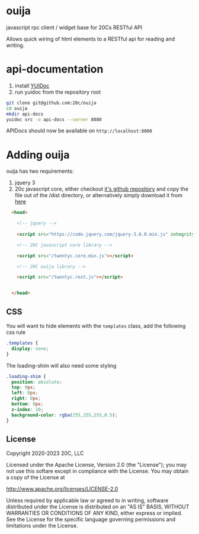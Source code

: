 # ouija

javascript rpc client / widget base for 20Cs RESTful API

Allows quick wiring of html elements to a RESTful api for reading and writing.

# api-documentation

1. install [YUIDoc](https://yui.github.io/yuidoc/#:~:text=YUIDoc%20is%20a%20Node.,your%20docs%20as%20you%20write.)
2. run yuidoc from the repository root

```sh
git clone git@github.com:20c/ouija
cd ouija
mkdir api-docs
yuidoc src -o api-docs --server 8080
```

APIDocs should now be available on `http://localhost:8080`

# Adding ouija

ouija has two requirements:

1. jquery 3
2. 20c javascript core, either checkout [it's github repository](github.com:20c/js-core") and copy the file out of the /dist directory, or alternatively simply download it from [here](https://raw.githubusercontent.com/20c/js-core/master/dist/twentyc.core.min.js)


```html
  <head>

    <!-- jquery -->
  
    <script src="https://code.jquery.com/jquery-3.6.0.min.js" integrity="sha256-/xUj+3OJU5yExlq6GSYGSHk7tPXikynS7ogEvDej/m4=" crossorigin="anonymous"></script>

    <!-- 20C javascript core library -->

    <script src="/twentyc.core.min.js"></script>

    <!-- 20C ouija library -->

    <script src="/twentyc.rest.js"></script>


  </head>
```

## CSS

You will want to hide elements with the `templates` class, add the following css rule

```css
.templates {
  display: none;
}
```

The loading-shim will also need some styling

```css
.loading-shim {
  position: absolute;
  top: 0px;
  left: 0px;
  right: 0px;
  bottom: 0px;
  z-index: 10;
  background-color: rgba(255,255,255,0.5);
}
```

## License

Copyright 2020-2023 20C, LLC

Licensed under the Apache License, Version 2.0 (the "License");
you may not use this softare except in compliance with the License.
You may obtain a copy of the License at

   http://www.apache.org/licenses/LICENSE-2.0

Unless required by applicable law or agreed to in writing, software
distributed under the License is distributed on an "AS IS" BASIS,
WITHOUT WARRANTIES OR CONDITIONS OF ANY KIND, either express or implied.
See the License for the specific language governing permissions and
limitations under the License.
